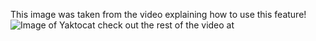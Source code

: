   This image was taken from the video explaining how to use this feature!
  ![Image of Yaktocat](https://octodex.github.com/images/yaktocat.png)
  check out the rest of the video at 
